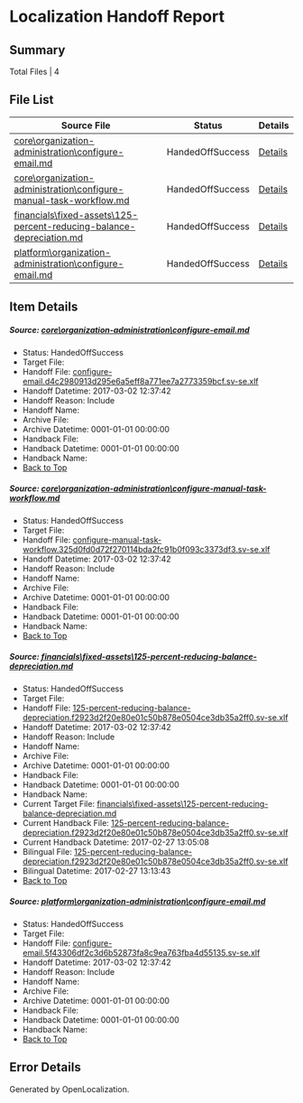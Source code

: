 # <a name='report-top'></a> Localization Handoff Report

## Summary
 Total Files | 4

## File List
 Source File | Status | Details 
 ----------- | ------ | ------- 
 [core\organization-administration\configure-email.md](https://github.com/OpenLocalizationTestOrg/AX-Docs-Sandbox/blob/996e8ca38941025ad40431bfdd9b6fc1ae2136d0/core/organization-administration/configure-email.md) | HandedOffSuccess | [Details](#eb6a149a8d49c1d60d55d56d8d1ffc67e57218cd106)
 [core\organization-administration\configure-manual-task-workflow.md](https://github.com/OpenLocalizationTestOrg/AX-Docs-Sandbox/blob/996e8ca38941025ad40431bfdd9b6fc1ae2136d0/core/organization-administration/configure-manual-task-workflow.md) | HandedOffSuccess | [Details](#c6d328ddb1b773ac77f7f6c6bd286c7d5c2e1af2109)
 [financials\fixed-assets\125-percent-reducing-balance-depreciation.md](https://github.com/OpenLocalizationTestOrg/AX-Docs-Sandbox/blob/996e8ca38941025ad40431bfdd9b6fc1ae2136d0/financials/fixed-assets/125-percent-reducing-balance-depreciation.md) | HandedOffSuccess | [Details](#3bfb270f4fb9df0e5767a907abe5bf549aad420c2813)
 [platform\organization-administration\configure-email.md](https://github.com/OpenLocalizationTestOrg/AX-Docs-Sandbox/blob/edc285a85e478df495bc355c7916f71437703bb4/platform/organization-administration/configure-email.md) | HandedOffSuccess | [Details](#77a1e2f40f125794719fc56241ab1525496b15435116)

## Item Details
##### <a name='eb6a149a8d49c1d60d55d56d8d1ffc67e57218cd106'></a> Source: [core\organization-administration\configure-email.md](https://github.com/OpenLocalizationTestOrg/AX-Docs-Sandbox/blob/996e8ca38941025ad40431bfdd9b6fc1ae2136d0/core/organization-administration/configure-email.md)
* Status: HandedOffSuccess
* Target File: 
* Handoff File: [configure-email.d4c2980913d295e6a5eff8a771ee7a2773359bcf.sv-se.xlf](https://github.com/OpenLocalizationTestOrg/AX-Docs-Sandbox.handoff/blob/e2a096e4a5fe79a30b0e587e69ea0426106d4aa6/ol-handoff/OpenLocalizationTestOrg/AX-Docs-Sandbox.sv-se/master/do-not-translate/configure-email.d4c2980913d295e6a5eff8a771ee7a2773359bcf.sv-se.xlf)
* Handoff Datetime: 2017-03-02 12:37:42
* Handoff Reason: Include
* Handoff Name: 
* Archive File: 
* Archive Datetime: 0001-01-01 00:00:00
* Handback File: 
* Handback Datetime: 0001-01-01 00:00:00
* Handback Name: 
* [Back to Top](#report-top)

##### <a name='c6d328ddb1b773ac77f7f6c6bd286c7d5c2e1af2109'></a> Source: [core\organization-administration\configure-manual-task-workflow.md](https://github.com/OpenLocalizationTestOrg/AX-Docs-Sandbox/blob/996e8ca38941025ad40431bfdd9b6fc1ae2136d0/core/organization-administration/configure-manual-task-workflow.md)
* Status: HandedOffSuccess
* Target File: 
* Handoff File: [configure-manual-task-workflow.325d0fd0d72f270114bda2fc91b0f093c3373df3.sv-se.xlf](https://github.com/OpenLocalizationTestOrg/AX-Docs-Sandbox.handoff/blob/e2a096e4a5fe79a30b0e587e69ea0426106d4aa6/ol-handoff/OpenLocalizationTestOrg/AX-Docs-Sandbox.sv-se/master/basic/configure-manual-task-workflow.325d0fd0d72f270114bda2fc91b0f093c3373df3.sv-se.xlf)
* Handoff Datetime: 2017-03-02 12:37:42
* Handoff Reason: Include
* Handoff Name: 
* Archive File: 
* Archive Datetime: 0001-01-01 00:00:00
* Handback File: 
* Handback Datetime: 0001-01-01 00:00:00
* Handback Name: 
* [Back to Top](#report-top)

##### <a name='3bfb270f4fb9df0e5767a907abe5bf549aad420c2813'></a> Source: [financials\fixed-assets\125-percent-reducing-balance-depreciation.md](https://github.com/OpenLocalizationTestOrg/AX-Docs-Sandbox/blob/996e8ca38941025ad40431bfdd9b6fc1ae2136d0/financials/fixed-assets/125-percent-reducing-balance-depreciation.md)
* Status: HandedOffSuccess
* Target File: 
* Handoff File: [125-percent-reducing-balance-depreciation.f2923d2f20e80e01c50b878e0504ce3db35a2ff0.sv-se.xlf](https://github.com/OpenLocalizationTestOrg/AX-Docs-Sandbox.handoff/blob/e2a096e4a5fe79a30b0e587e69ea0426106d4aa6/ol-handoff/OpenLocalizationTestOrg/AX-Docs-Sandbox.sv-se/master/basic/125-percent-reducing-balance-depreciation.f2923d2f20e80e01c50b878e0504ce3db35a2ff0.sv-se.xlf)
* Handoff Datetime: 2017-03-02 12:37:42
* Handoff Reason: Include
* Handoff Name: 
* Archive File: 
* Archive Datetime: 0001-01-01 00:00:00
* Handback File: 
* Handback Datetime: 0001-01-01 00:00:00
* Handback Name: 
* Current Target File: [financials\fixed-assets\125-percent-reducing-balance-depreciation.md](https://github.com/OpenLocalizationTestOrg/AX-Docs-Sandbox.sv-se/blob/43d07d17225d47a5a0681f7e9dd6d2f32b20bbd0/financials/fixed-assets/125-percent-reducing-balance-depreciation.md)
* Current Handback File: [125-percent-reducing-balance-depreciation.f2923d2f20e80e01c50b878e0504ce3db35a2ff0.sv-se.xlf](https://github.com/OpenLocalizationTestOrg/AX-Docs-Sandbox.handback/blob/0f1b6517e8c515089b00d348ec6228a8cdf5f756/ol-handback/OpenLocalizationTestOrg/AX-Docs-Sandbox.sv-se/master/basic/125-percent-reducing-balance-depreciation.f2923d2f20e80e01c50b878e0504ce3db35a2ff0.sv-se.xlf)
* Current Handback Datetime: 2017-02-27 13:05:08
* Bilingual File: [125-percent-reducing-balance-depreciation.f2923d2f20e80e01c50b878e0504ce3db35a2ff0.sv-se.xlf](https://github.com/OpenLocalizationTestOrg/AX-Docs-Sandbox.handback/blob/0f1b6517e8c515089b00d348ec6228a8cdf5f756/ol-handback/OpenLocalizationTestOrg/AX-Docs-Sandbox.sv-se/master/basic/125-percent-reducing-balance-depreciation.f2923d2f20e80e01c50b878e0504ce3db35a2ff0.sv-se.xlf)
* Bilingual Datetime: 2017-02-27 13:13:43
* [Back to Top](#report-top)

##### <a name='77a1e2f40f125794719fc56241ab1525496b15435116'></a> Source: [platform\organization-administration\configure-email.md](https://github.com/OpenLocalizationTestOrg/AX-Docs-Sandbox/blob/edc285a85e478df495bc355c7916f71437703bb4/platform/organization-administration/configure-email.md)
* Status: HandedOffSuccess
* Target File: 
* Handoff File: [configure-email.5f43306df2c3d6b52873fa8c9ea763fba4d55135.sv-se.xlf](https://github.com/OpenLocalizationTestOrg/AX-Docs-Sandbox.handoff/blob/e2a096e4a5fe79a30b0e587e69ea0426106d4aa6/ol-handoff/OpenLocalizationTestOrg/AX-Docs-Sandbox.sv-se/master/do-not-translate/configure-email.5f43306df2c3d6b52873fa8c9ea763fba4d55135.sv-se.xlf)
* Handoff Datetime: 2017-03-02 12:37:42
* Handoff Reason: Include
* Handoff Name: 
* Archive File: 
* Archive Datetime: 0001-01-01 00:00:00
* Handback File: 
* Handback Datetime: 0001-01-01 00:00:00
* Handback Name: 
* [Back to Top](#report-top)


## Error Details

Generated by OpenLocalization.
